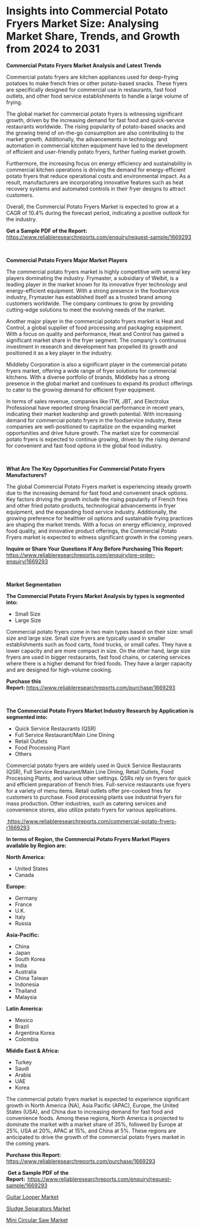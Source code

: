 <p><h1>Insights into Commercial Potato Fryers Market Size: Analysing Market Share, Trends, and Growth from 2024 to 2031</h1></p><p><strong>Commercial Potato Fryers Market Analysis and Latest Trends</strong></p>
<p><p>Commercial potato fryers are kitchen appliances used for deep-frying potatoes to make french fries or other potato-based snacks. These fryers are specifically designed for commercial use in restaurants, fast food outlets, and other food service establishments to handle a large volume of frying.</p><p>The global market for commercial potato fryers is witnessing significant growth, driven by the increasing demand for fast food and quick-service restaurants worldwide. The rising popularity of potato-based snacks and the growing trend of on-the-go consumption are also contributing to the market growth. Additionally, the advancements in technology and automation in commercial kitchen equipment have led to the development of efficient and user-friendly potato fryers, further fueling market growth.</p><p>Furthermore, the increasing focus on energy efficiency and sustainability in commercial kitchen operations is driving the demand for energy-efficient potato fryers that reduce operational costs and environmental impact. As a result, manufacturers are incorporating innovative features such as heat recovery systems and automated controls in their fryer designs to attract customers.</p><p>Overall, the Commercial Potato Fryers Market is expected to grow at a CAGR of 10.4% during the forecast period, indicating a positive outlook for the industry.</p></p>
<p><strong>Get a Sample PDF of the Report:&nbsp;</strong> <a href="https://www.reliableresearchreports.com/enquiry/request-sample/1669293">https://www.reliableresearchreports.com/enquiry/request-sample/1669293</a></p>
<p>&nbsp;</p>
<p><strong>Commercial Potato Fryers Major Market Players</strong></p>
<p><p>The commercial potato fryers market is highly competitive with several key players dominating the industry. Frymaster, a subsidiary of Welbit, is a leading player in the market known for its innovative fryer technology and energy-efficient equipment. With a strong presence in the foodservice industry, Frymaster has established itself as a trusted brand among customers worldwide. The company continues to grow by providing cutting-edge solutions to meet the evolving needs of the market.</p><p>Another major player in the commercial potato fryers market is Heat and Control, a global supplier of food processing and packaging equipment. With a focus on quality and performance, Heat and Control has gained a significant market share in the fryer segment. The company's continuous investment in research and development has propelled its growth and positioned it as a key player in the industry.</p><p>Middleby Corporation is also a significant player in the commercial potato fryers market, offering a wide range of fryer solutions for commercial kitchens. With a diverse portfolio of brands, Middleby has a strong presence in the global market and continues to expand its product offerings to cater to the growing demand for efficient fryer equipment.</p><p>In terms of sales revenue, companies like ITW, JBT, and Electrolux Professional have reported strong financial performance in recent years, indicating their market leadership and growth potential. With increasing demand for commercial potato fryers in the foodservice industry, these companies are well-positioned to capitalize on the expanding market opportunities and drive future growth. The market size for commercial potato fryers is expected to continue growing, driven by the rising demand for convenient and fast food options in the global food industry.</p></p>
<p>&nbsp;</p>
<p><strong>What Are The Key Opportunities For Commercial Potato Fryers Manufacturers?</strong></p>
<p><p>The global Commercial Potato Fryers market is experiencing steady growth due to the increasing demand for fast food and convenient snack options. Key factors driving the growth include the rising popularity of French fries and other fried potato products, technological advancements in fryer equipment, and the expanding food service industry. Additionally, the growing preference for healthier oil options and sustainable frying practices are shaping the market trends. With a focus on energy efficiency, improved food quality, and innovative product offerings, the Commercial Potato Fryers market is expected to witness significant growth in the coming years.</p></p>
<p><strong>Inquire or Share Your Questions If Any Before Purchasing This Report:</strong> <a href="https://www.reliableresearchreports.com/enquiry/pre-order-enquiry/1669293">https://www.reliableresearchreports.com/enquiry/pre-order-enquiry/1669293</a></p>
<p>&nbsp;</p>
<p><strong>Market Segmentation</strong></p>
<p><strong>The Commercial Potato Fryers Market Analysis by types is segmented into:</strong></p>
<p><ul><li>Small Size</li><li>Large Size</li></ul></p>
<p><p>Commercial potato fryers come in two main types based on their size: small size and large size. Small size fryers are typically used in smaller establishments such as food carts, food trucks, or small cafes. They have a lower capacity and are more compact in size. On the other hand, large size fryers are used in bigger restaurants, fast food chains, or catering services where there is a higher demand for fried foods. They have a larger capacity and are designed for high-volume cooking.</p></p>
<p><strong>Purchase this Report:&nbsp;</strong><a href="https://www.reliableresearchreports.com/purchase/1669293">https://www.reliableresearchreports.com/purchase/1669293</a></p>
<p>&nbsp;</p>
<p><strong>The Commercial Potato Fryers Market Industry Research by Application is segmented into:</strong></p>
<p><ul><li>Quick Service Restaurants (QSR)</li><li>Full Service Restaurant/Main Line Dining</li><li>Retail Outlets</li><li>Food Processing Plant</li><li>Others</li></ul></p>
<p><p>Commercial potato fryers are widely used in Quick Service Restaurants (QSR), Full Service Restaurant/Main Line Dining, Retail Outlets, Food Processing Plants, and various other settings. QSRs rely on fryers for quick and efficient preparation of french fries. Full-service restaurants use fryers for a variety of menu items. Retail outlets offer pre-cooked fries for customers to purchase. Food processing plants use industrial fryers for mass production. Other industries, such as catering services and convenience stores, also utilize potato fryers for various applications.</p></p>
<p><a href="https://www.reliableresearchreports.com/commercial-potato-fryers-r1669293">&nbsp;https://www.reliableresearchreports.com/commercial-potato-fryers-r1669293</a></p>
<p><strong>In terms of Region, the Commercial Potato Fryers Market Players available by Region are:</strong></p>
<p>
    <p> <strong> North America: </strong>
        <ul>
            <li>United States</li>
            <li>Canada</li>
        </ul>
        </p> 
    <p> <strong> Europe: </strong>
        <ul>
            <li>Germany</li>
            <li>France</li>
            <li>U.K.</li>
            <li>Italy</li>
            <li>Russia</li>
        </ul>
        </p> 
    <p> <strong> Asia-Pacific: </strong>
        <ul>
            <li>China</li>
            <li>Japan</li>
            <li>South Korea</li>
            <li>India</li>
            <li>Australia</li>
            <li>China Taiwan</li>
            <li>Indonesia</li>
            <li>Thailand</li>
            <li>Malaysia</li>
        </ul>
        </p> 
    <p> <strong> Latin America: </strong>
        <ul>
            <li>Mexico</li>
            <li>Brazil</li>
            <li>Argentina Korea</li>
            <li>Colombia</li>
        </ul>
        </p> 
    <p> <strong> Middle East & Africa: </strong>
        <ul>
            <li>Turkey</li>
            <li>Saudi</li>
            <li>Arabia</li>
            <li>UAE</li>
            <li>Korea</li>
        </ul>
    </p>
    </p>
<p><p>The commercial potato fryers market is expected to experience significant growth in North America (NA), Asia Pacific (APAC), Europe, the United States (USA), and China due to increasing demand for fast food and convenience foods. Among these regions, North America is projected to dominate the market with a market share of 35%, followed by Europe at 25%, USA at 20%, APAC at 15%, and China at 5%. These regions are anticipated to drive the growth of the commercial potato fryers market in the coming years.</p></p>
<p><strong>Purchase this Report: </strong><a href="https://www.reliableresearchreports.com/purchase/1669293">https://www.reliableresearchreports.com/purchase/1669293</a></p>
<p>&nbsp;<strong>Get a Sample PDF of the Report:&nbsp;&nbsp;</strong><a href="https://www.reliableresearchreports.com/enquiry/request-sample/1669293">https://www.reliableresearchreports.com/enquiry/request-sample/1669293</a></p>
<p><strong></strong></p>
<p><p><a href="https://github.com/kosella/Market-Research-Report-List-4/blob/main/guitar-looper-market.md">Guitar Looper Market</a></p><p><a href="https://github.com/singletonthaxterkelliehr2df/Market-Research-Report-List-3/blob/main/sludge-separators-market.md">Sludge Separators Market</a></p><p><a href="https://github.com/kufem1/Market-Research-Report-List-3/blob/main/mini-circular-saw-market.md">Mini Circular Saw Market</a></p></p>
